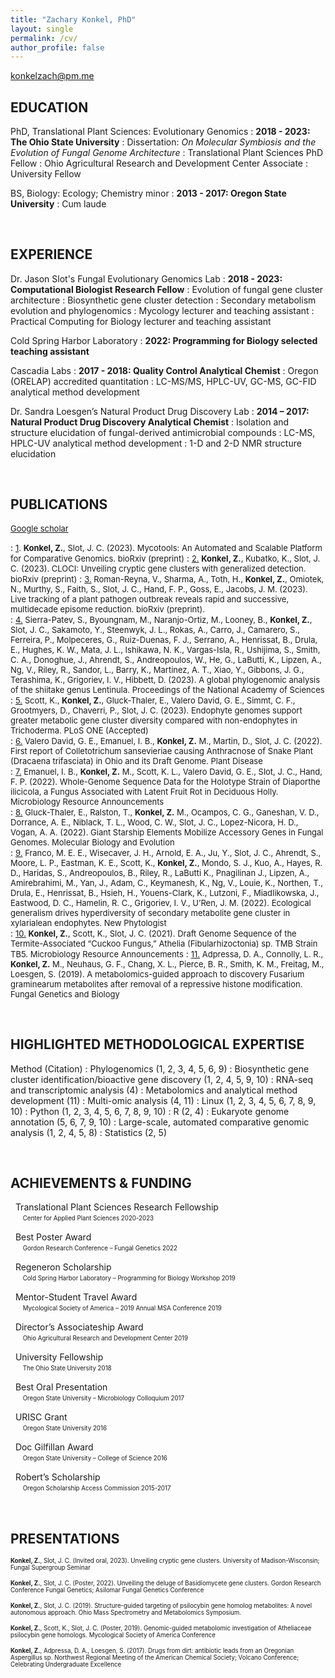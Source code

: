 ```yaml
---
title: "Zachary Konkel, PhD"
layout: single
permalink: /cv/
author_profile: false
---
```


konkelzach@pm.me


EDUCATION
---------

PhD, Translational Plant Sciences: Evolutionary Genomics
:    **2018 - 2023: The Ohio State University**
:    Dissertation: *On Molecular Symbiosis and the Evolution of Fungal Genome Architecture*
:    Translational Plant Sciences PhD Fellow
:    Ohio Agricultural Research and Development Center Associate
:    University Fellow

BS, Biology: Ecology; Chemistry minor
:    **2013 - 2017: Oregon State University**
:    Cum laude


<br />

EXPERIENCE
---------

Dr. Jason Slot's Fungal Evolutionary Genomics Lab
:    **2018 - 2023: Computational Biologist Research Fellow**
:    Evolution of fungal gene cluster architecture
:    Biosynthetic gene cluster detection
:    Secondary metabolism evolution and phylogenomics
:    Mycology lecturer and teaching assistant
:    Practical Computing for Biology lecturer and teaching assistant

Cold Spring Harbor Laboratory
:    **2022: Programming for Biology selected teaching assistant**

Cascadia Labs
:    **2017 - 2018: Quality Control Analytical Chemist**
:    Oregon (ORELAP) accredited quantitation
:    LC-MS/MS, HPLC-UV, GC-MS, GC-FID analytical method development

Dr. Sandra Loesgen’s Natural Product Drug Discovery Lab
:    **2014 – 2017: Natural Product Drug Discovery Analytical Chemist**
:    Isolation and structure elucidation of fungal-derived antimicrobial compounds
:    LC-MS, HPLC-UV analytical method development
:    1-D and 2-D NMR structure elucidation

<br />


PUBLICATIONS
---------

<a href="https://scholar.google.com/citations?user=fMdoXDMAAAAJ&hl=en&oi=ao"><font size="2">Google scholar</font></a>

:    <font size="2"><u>1</u>. <b><b>Konkel, Z.</b></b>, Slot, J. C. (2023). Mycotools: An Automated and Scalable Platform for Comparative Genomics. bioRxiv (preprint)</font>
:    <font size="2"><u>2.</u> <b><b>Konkel, Z.</b></b>, Kubatko, K., Slot, J. C. (2023). CLOCI: Unveiling cryptic gene clusters with generalized detection. bioRxiv (preprint)</font> 
:    <font size="2"><u>3.</u> Roman-Reyna, V., Sharma, A., Toth, H., <b><b>Konkel, Z.</b></b>, Omiotek, N., Murthy, S., Faith, S., Slot, J. C., Hand, F. P., Goss, E., Jacobs, J. M. (2023). Live tracking of a plant pathogen outbreak reveals rapid and successive, multidecade episome reduction. bioRxiv (preprint).</font>  
:    <font size="2"><u>4.</u> Sierra-Patev, S., Byoungnam, M., Naranjo-Ortiz, M., Looney, B., <b><b>Konkel, Z.</b></b>, Slot, J. C., Sakamoto, Y., Steenwyk, J. L., Rokas, A., Carro, J., Camarero, S., Ferreira, P., Molpeceres, G., Ruiz-Duenas, F. J., Serrano, A., Henrissat, B., Drula, E., Hughes, K. W., Mata, J. L., Ishikawa, N. K., Vargas-Isla, R., Ushijima, S., Smith, C. A., Donoghue, J., Ahrendt, S., Andreopoulos, W., He, G., LaButti, K., Lipzen, A., Ng, V., Riley, R., Sandor, L., Barry, K., Martinez, A. T., Xiao, Y., Gibbons, J. G., Terashima, K., Grigoriev, I. V., Hibbett, D. (2023). A global phylogenomic analysis of the shiitake genus Lentinula. Proceedings of the National Academy of Sciences</font>  
:    <font size="2"><u>5.</u> Scott, K., <b>Konkel, Z.</b>, Gluck-Thaler, E., Valero David, G. E., Simmt, C. F., Grootmyers, D., Chaverri, P., Slot, J. C. (2023). Endophyte genomes support greater metabolic gene cluster diversity compared with non-endophytes in Trichoderma. PLoS ONE (Accepted)</font>  
:    <font size="2"><u>6.</u> Valero David, G. E., Emanuel, I. B., <b>Konkel, Z.</b> M., Martin, D., Slot, J. C. (2022). First report of Colletotrichum sansevieriae causing Anthracnose of Snake Plant (Dracaena trifasciata) in Ohio and its Draft Genome. Plant Disease</font>  
:    <font size="2"><u>7.</u> Emanuel, I. B., <b>Konkel, Z.</b> M., Scott, K. L., Valero David, G. E., Slot, J. C., Hand, F. P. (2022). Whole-Genome Sequence Data for the Holotype Strain of Diaporthe ilicicola, a Fungus Associated with Latent Fruit Rot in Deciduous Holly. Microbiology Resource Announcements</font>  
:    <font size="2"><u>8.</u> Gluck-Thaler, E., Ralston, T., <b>Konkel, Z.</b> M., Ocampos, C. G., Ganeshan, V. D., Dorrance, A. E., Niblack, T. L., Wood, C. W., Slot, J. C., Lopez-Nicora, H. D., Vogan, A. A. (2022). Giant Starship Elements Mobilize Accessory Genes in Fungal Genomes. Molecular Biology and Evolution</font>  
:    <font size="2"><u>9.</u> Franco, M. E. E., Wisecaver, J. H., Arnold, E. A., Ju, Y., Slot, J. C., Ahrendt, S., Moore, L. P., Eastman, K. E., Scott, K., <b>Konkel, Z.</b>, Mondo, S. J., Kuo, A., Hayes, R. D., Haridas, S., Andreopoulos, B., Riley, R., LaButti K., Pnagilinan J., Lipzen, A., Amirebrahimi, M., Yan, J., Adam, C., Keymanesh, K., Ng, V., Louie, K., Northen, T., Drula, E., Henrissat, B., Hsieh, H., Youens-Clark, K., Lutzoni, F., Miadlikowska, J., Eastwood, D. C., Hamelin, R. C., Grigoriev, I. V., U’Ren, J. M. (2022). Ecological
generalism drives hyperdiversity of secondary metabolite gene cluster in xylarialean endophytes. New Phytologist</font>  
:    <font size="2"><u>10.</u> <b>Konkel, Z.</b>, Scott, K., Slot, J. C. (2021). Draft Genome Sequence of the Termite-Associated “Cuckoo Fungus,” Athelia (Fibularhizoctonia) sp. TMB Strain TB5. Microbiology Resource Announcements</font>
:    <font size="2"><u>11.</u> Adpressa, D. A., Connolly, L. R., <b>Konkel, Z.</b> M., Neuhaus, G. F., Chang, X. L., Pierce, B. R., Smith, K. M., Freitag, M., Loesgen, S. (2019). A metabolomics-guided approach to discovery Fusarium graminearum metabolites after removal of a repressive histone modification. Fungal Genetics and Biology</font>

<br />

HIGHLIGHTED METHODOLOGICAL EXPERTISE
-------

Method (Citation)
:   Phylogenomics (1, 2, 3, 4, 5, 6, 9)
:   Biosynthetic gene cluster identification/bioactive gene discovery (1, 2, 4, 5,
  9, 10)
:   RNA-seq and transcriptomic analysis (4)
:   Metabolomics and analytical method development (11)
:   Multi-omic analysis (4, 11)
:   Linux (1, 2, 3, 4, 5, 6, 7, 8, 9, 10)
:   Python (1, 2, 3, 4, 5, 6, 7, 8, 9, 10)
:   R (2, 4)
:   Eukaryote genome annotation (5, 6, 7, 9, 10)
:   Large-scale, automated comparative genomic analysis (1, 2, 4, 5, 8)
:   Statistics (2, 5)

<br />

## ACHIEVEMENTS & FUNDING
&nbsp;&nbsp;Translational Plant Sciences Research Fellowship\
&nbsp;&nbsp;&nbsp;&nbsp; <sub><sup>Center for Applied Plant Sciences
2020-2023</sup></sub>

&nbsp;&nbsp;Best Poster Award\
&nbsp;&nbsp;&nbsp;&nbsp; <sub><sup>Gordon Research Conference – Fungal Genetics
2022</sup></sub>

&nbsp;&nbsp;Regeneron Scholarship\
&nbsp;&nbsp;&nbsp;&nbsp; <sub><sup>Cold Spring Harbor Laboratory – Programming
for Biology Workshop 2019</sup></sub>

&nbsp;&nbsp;Mentor-Student Travel Award\
&nbsp;&nbsp;&nbsp;&nbsp; <sub><sup>Mycological Society of America – 2019 Annual
MSA Conference 2019</sup></sub>

&nbsp;&nbsp;Director’s Associateship Award\
&nbsp;&nbsp;&nbsp;&nbsp; <sub><sup>Ohio Agricultural Research and Development Center
2019</sup></sub>

&nbsp;&nbsp;University Fellowship\
&nbsp;&nbsp;&nbsp;&nbsp; <sub><sup>The Ohio State University 2018</sup></sub>

&nbsp;&nbsp;Best Oral Presentation\
&nbsp;&nbsp;&nbsp;&nbsp; <sub><sup>Oregon State University – Microbiology
Colloquium 2017</sup></sub>

&nbsp;&nbsp;URISC Grant\
&nbsp;&nbsp;&nbsp;&nbsp; <sub><sup>Oregon State University 2016</sup></sub>

&nbsp;&nbsp;Doc Gilfillan Award\
&nbsp;&nbsp;&nbsp;&nbsp; <sub><sup>Oregon State University – College of Science
2016</sup></sub>

&nbsp;&nbsp;Robert’s Scholarship\
&nbsp;&nbsp;&nbsp;&nbsp; <sub><sup>Oregon Scholarship Access Commission
2015-2017</sup></sub>

<br />

## PRESENTATIONS
<sub><sup><b>Konkel, Z.</b>, Slot, J. C. (Invited oral, 2023). Unveiling cryptic gene clusters. University of Madison-Wisconsin; Fungal Supergroup Seminar

<sub><sup><b>Konkel, Z.</b>, Slot, J. C. (Poster, 2022). Unveiling the deluge of Basidiomycete gene clusters. Gordon Research Conference Fungal Genetics; Asilomar Fungal Genetics Conference

<sub><sup><b>Konkel, Z.</b>, Slot, J. C. (2019). Structure-guided targeting of psilocybin gene homolog metabolites: A novel autonomous approach. Ohio Mass Spectrometry and Metabolomics Symposium.

<sub><sup><b>Konkel, Z.</b>, Scott, K., Slot, J. C. (Poster, 2019). Genomic-guided metabolomic investigation of Atheliaceae psilocybin gene homologs. Mycological Society of America Conference

<sub><sup><b>Konkel, Z.</b>, Adpressa, D. A., Loesgen, S. (2017). Drugs from dirt: antibiotic leads from an Oregonian Aspergillus sp. Northwest Regional Meeting of the American Chemical Society; Volcano Conference; Celebrating Undergraduate Excellence
